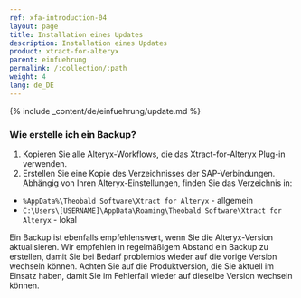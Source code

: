 ```yaml
---
ref: xfa-introduction-04
layout: page
title: Installation eines Updates
description: Installation eines Updates
product: xtract-for-alteryx
parent: einfuehrung
permalink: /:collection/:path
weight: 4
lang: de_DE
---
```


{% include _content/de/einfuehrung/update.md %}

### Wie erstelle ich ein Backup?

1. Kopieren Sie alle Alteryx-Workflows, die das Xtract-for-Alteryx Plug-in verwenden.
2. Erstellen Sie eine Kopie des Verzeichnisses der SAP-Verbindungen. 
Abhängig von Ihren Alteryx-Einstellungen, finden Sie das Verzeichnis in: <br>
- `%AppData%\Theobald Software\Xtract for Alteryx` - allgemein<br>
- `C:\Users\[USERNAME]\AppData\Roaming\Theobald Software\Xtract for Alteryx` - lokal

Ein Backup ist ebenfalls empfehlenswert, wenn Sie die Alteryx-Version aktualisieren.
Wir empfehlen in regelmäßigem Abstand ein Backup zu erstellen, damit Sie bei Bedarf problemlos wieder auf die vorige Version wechseln können.
Achten Sie auf die Produktversion, die Sie aktuell im Einsatz haben, damit Sie im Fehlerfall wieder auf dieselbe Version wechseln können.